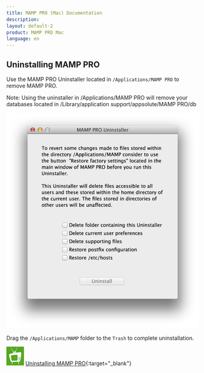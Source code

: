```yaml
---
title: MAMP PRO (Mac) Documentation
description: 
layout: default-2
product: MAMP PRO Mac
language: en
---
```


## Uninstalling MAMP PRO

Use the MAMP PRO Uninstaller located in `/Applications/MAMP PRO` to remove MAMP PRO.

<div class="alert" role="alert">
Note: Using the uninstaller in /Applications/MAMP PRO will remove your databases located in /Library/application support/appsolute/MAMP PRO/db
</div>

![MAMP](Uninstaller.png)

Drag the `/Applications/MAMP` folder to the `Trash` to complete uninstallation.

![MAMP](../../Videos/MAMPtv.png) [Uninstalling MAMP PRO](https://www.youtube.com/watch?v=Sjpdcnp92bY){:target="_blank"}
